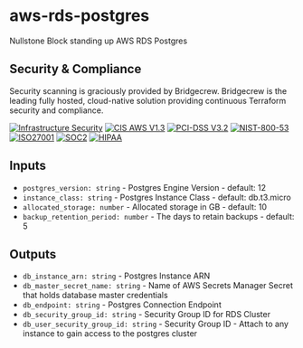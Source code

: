 # aws-rds-postgres

Nullstone Block standing up AWS RDS Postgres

## Security & Compliance

Security scanning is graciously provided by Bridgecrew. Bridgecrew is the leading fully hosted, cloud-native solution providing continuous Terraform security and compliance.

[![Infrastructure Security](https://www.bridgecrew.cloud/badges/github/nullstone-modules/aws-s3-bucket/general)](https://www.bridgecrew.cloud/link/badge?vcs=github&fullRepo=nullstone-modules%2Faws-s3-bucket&benchmark=INFRASTRUCTURE+SECURITY)
[![CIS AWS V1.3](https://www.bridgecrew.cloud/badges/github/nullstone-modules/aws-s3-bucket/cis_aws_13)](https://www.bridgecrew.cloud/link/badge?vcs=github&fullRepo=nullstone-modules%2Faws-s3-bucket&benchmark=CIS+AWS+V1.3)
[![PCI-DSS V3.2](https://www.bridgecrew.cloud/badges/github/nullstone-modules/aws-s3-bucket/pci)](https://www.bridgecrew.cloud/link/badge?vcs=github&fullRepo=nullstone-modules%2Faws-s3-bucket&benchmark=PCI-DSS+V3.2)
[![NIST-800-53](https://www.bridgecrew.cloud/badges/github/nullstone-modules/aws-s3-bucket/nist)](https://www.bridgecrew.cloud/link/badge?vcs=github&fullRepo=nullstone-modules%2Faws-s3-bucket&benchmark=NIST-800-53)
[![ISO27001](https://www.bridgecrew.cloud/badges/github/nullstone-modules/aws-s3-bucket/iso)](https://www.bridgecrew.cloud/link/badge?vcs=github&fullRepo=nullstone-modules%2Faws-s3-bucket&benchmark=ISO27001)
[![SOC2](https://www.bridgecrew.cloud/badges/github/nullstone-modules/aws-s3-bucket/soc2)](https://www.bridgecrew.cloud/link/badge?vcs=github&fullRepo=nullstone-modules%2Faws-s3-bucket&benchmark=SOC2)
[![HIPAA](https://www.bridgecrew.cloud/badges/github/nullstone-modules/aws-s3-bucket/hipaa)](https://www.bridgecrew.cloud/link/badge?vcs=github&fullRepo=nullstone-modules%2Faws-s3-bucket&benchmark=HIPAA)

## Inputs

- `postgres_version: string` - Postgres Engine Version - default: 12
- `instance_class: string` - Postgres Instance Class - default: db.t3.micro
- `allocated_storage: number` - Allocated storage in GB - default: 10
- `backup_retention_period: number` - The days to retain backups - default: 5

## Outputs

- `db_instance_arn: string` - Postgres Instance ARN
- `db_master_secret_name: string` - Name of AWS Secrets Manager Secret that holds database master credentials
- `db_endpoint: string` - Postgres Connection Endpoint
- `db_security_group_id: string` - Security Group ID for RDS Cluster
- `db_user_security_group_id: string` - Security Group ID - Attach to any instance to gain access to the postgres cluster
